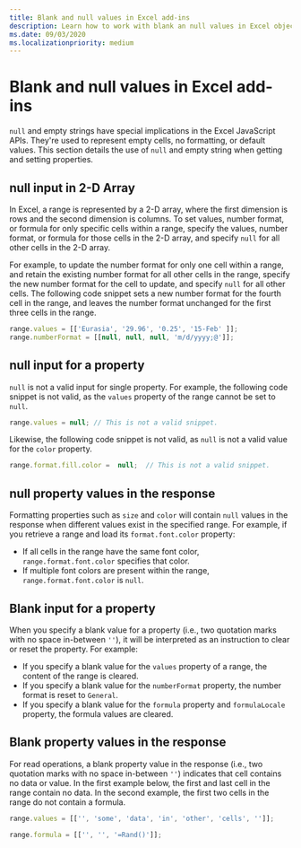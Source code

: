 ```yaml
---
title: Blank and null values in Excel add-ins
description: Learn how to work with blank an null values in Excel object model methods and properties.
ms.date: 09/03/2020
ms.localizationpriority: medium
---
```



# Blank and null values in Excel add-ins

`null` and empty strings have special implications in the Excel JavaScript APIs. They're used to represent empty cells, no formatting, or default values. This section details the use of `null` and empty string when getting and setting properties.

## null input in 2-D Array

In Excel, a range is represented by a 2-D array, where the first dimension is rows and the second dimension is columns. To set values, number format, or formula for only specific cells within a range, specify the values, number format, or formula for those cells in the 2-D array, and specify `null` for all other cells in the 2-D array.

For example, to update the number format for only one cell within a range, and retain the existing number format for all other cells in the range, specify the new number format for the cell to update, and specify `null` for all other cells. The following code snippet sets a new number format for the fourth cell in the range, and leaves the number format unchanged for the first three cells in the range.

```js
range.values = [['Eurasia', '29.96', '0.25', '15-Feb' ]];
range.numberFormat = [[null, null, null, 'm/d/yyyy;@']];
```

## null input for a property

`null` is not a valid input for single property. For example, the following code snippet is not valid, as the `values` property of the range cannot be set to `null`.

```js
range.values = null; // This is not a valid snippet. 
```

Likewise, the following code snippet is not valid, as `null` is not a valid value for the `color` property.

```js
range.format.fill.color =  null;  // This is not a valid snippet. 
```

## null property values in the response

Formatting properties such as `size` and `color` will contain `null` values in the response when different values exist in the specified range. For example, if you retrieve a range and load its `format.font.color` property:

* If all cells in the range have the same font color, `range.format.font.color` specifies that color.
* If multiple font colors are present within the range, `range.format.font.color` is `null`.

## Blank input for a property

When you specify a blank value for a property (i.e., two quotation marks with no space in-between `''`), it will be interpreted as an instruction to clear or reset the property. For example:

* If you specify a blank value for the `values` property of a range, the content of the range is cleared.
* If you specify a blank value for the `numberFormat` property, the number format is reset to `General`.
* If you specify a blank value for the `formula` property and `formulaLocale` property, the formula values are cleared.

## Blank property values in the response

For read operations, a blank property value in the response (i.e., two quotation marks with no space in-between `''`) indicates that cell contains no data or value. In the first example below, the first and last cell in the range contain no data. In the second example, the first two cells in the range do not contain a formula.

```js
range.values = [['', 'some', 'data', 'in', 'other', 'cells', '']];
```

```js
range.formula = [['', '', '=Rand()']];
```
